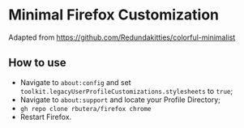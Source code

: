 # Minimal Firefox Customization

Adapted from https://github.com/Redundakitties/colorful-minimalist

## How to use

- Navigate to `about:config` and set `toolkit.legacyUserProfileCustomizations.stylesheets` to `true`;
- Navigate to `about:support` and locate your Profile Directory;
- `gh repo clone rbutera/firefox chrome`
- Restart Firefox.

